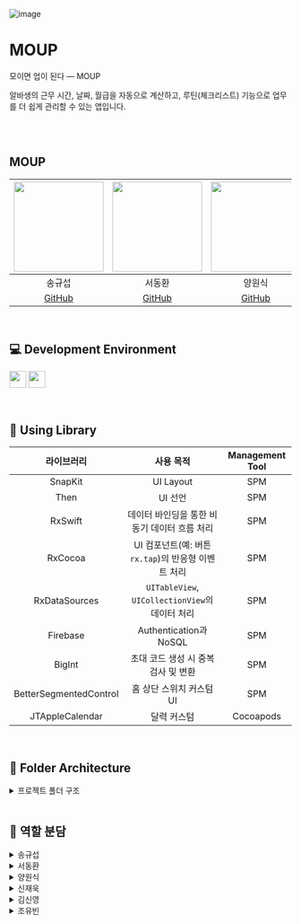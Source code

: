 ![image](https://github.com/user-attachments/assets/b913fe2a-84a4-4a95-b94c-d4fb9e810429)



# MOUP
모이면 업이 된다 — MOUP

알바생의 근무 시간, 날짜, 월급을 자동으로 계산하고, 루틴(체크리스트) 기능으로 업무를 더 쉽게 관리할 수 있는 앱입니다.

<br><br>
## MOUP



<img src="https://github.com/user-attachments/assets/182646ff-97cd-4c25-96c8-7edc91c39450" width="160"> | <img src="https://github.com/user-attachments/assets/62b319b2-6718-496a-9c60-1ca3563e4a0b" width="160"> | <img src="https://github.com/user-attachments/assets/701f9995-1a85-444a-97c0-05b5ce8e9a8f" width="160"> | <img src="https://github.com/user-attachments/assets/a448d21a-ce4c-41cf-b63f-5cb8c3fd321d" width="160"> | <img src="https://github.com/user-attachments/assets/882dcce8-a4f9-4a71-b6a7-06ddcfa50d4f" width="160"> | <img src="https://github.com/user-attachments/assets/4378d8fb-c022-4a89-9b06-eb187f743ac7" width="160"> 
:---------:|:----------:|:---------:|:---------:|:---------:|:---------:|
송규섭 | 서동환 | 양원식 | 신재욱 | 김신영 | 조유빈
[GitHub](https://github.com/SongKyuSeob) | [GitHub](https://github.com/SNMac) | [GitHub](https://github.com/Sheep1sik) | [GitHub](https://github.com/tls427wodnr) | [GitHub](https://github.com/ksyq12) |
<br>





## 💻 Development Environment

<img src ="https://img.shields.io/badge/Xcode-16.3-blue?logo=xcode" height="30"> <img src ="https://img.shields.io/badge/iOS-16.0-white.svg" height="30">

<br>

## 📖 Using Library

라이브러리 | 사용 목적 | Management Tool
:---------:|:----------:|:---------:
SnapKit | UI Layout | SPM
Then | UI 선언 | SPM
RxSwift | 데이터 바인딩을 통한 비동기 데이터 흐름 처리 | SPM
RxCocoa | UI 컴포넌트(예: 버튼 `rx.tap`)의 반응형 이벤트 처리 | SPM
RxDataSources | `UITableView`, `UICollectionView`의 데이터 처리 | SPM
Firebase | Authentication과 NoSQL | SPM
BigInt | 초대 코드 생성 시 중복 검사 및 변환 | SPM
BetterSegmentedControl | 홈 상단 스위치 커스텀 UI | SPM
JTAppleCalendar | 달력 커스텀 | Cocoapods


<br>

## 📂 Folder Architecture

<details>
<summary> 프로젝트 폴더 구조 </summary>
<div markdown="1">

프로젝트 폴더 구조만 정리해드리겠습니다:

```bash
Routory
└── Routory
    ├── Routory
    │   ├── App
    │   ├── Common
    │   │   ├── Managers
    │   │   └── Utils
    │   │       └── Extensions
    │   ├── Data
    │   │   ├── Repositories
    │   │   └── Services
    │   │       └── DelegateProxies
    │   ├── Domain
    │   │   ├── Entities
    │   │   │   └── Dummy
    │   │   ├── Interfaces
    │   │   │   ├── Repositories
    │   │   │   └── UseCases
    │   │   └── UseCases
    │   ├── Presentation
    │   │   ├── Calendar
    │   │   │   ├── Utils
    │   │   │   ├── View
    │   │   │   │   ├── Cell
    │   │   │   │   └── Components
    │   │   │   ├── ViewController
    │   │   │   │   └── Delegates
    │   │   │   └── ViewModel
    │   │   ├── Components
    │   │   ├── Home
    │   │   │   ├── View
    │   │   │   │   ├── Cell
    │   │   │   │   └── Section
    │   │   │   ├── ViewController
    │   │   │   └── ViewModel
    │   │   ├── Login
    │   │   │   ├── View
    │   │   │   └── ViewModel
    │   │   ├── MyPage
    │   │   │   ├── View
    │   │   │   ├── ViewController
    │   │   │   └── ViewModel
    │   │   ├── Notification
    │   │   │   ├── View
    │   │   │   ├── ViewController
    │   │   │   └── ViewModel
    │   │   ├── Onboarding
    │   │   │   ├── View
    │   │   │   ├── ViewController
    │   │   │   └── ViewModel
    │   │   ├── Registration
    │   │   │   ├── Components
    │   │   │   ├── Handler
    │   │   │   ├── Helpers
    │   │   │   ├── ShiftRegistration
    │   │   │   │   ├── Enum
    │   │   │   │   ├── Handler
    │   │   │   │   ├── Submodules
    │   │   │   │   │   ├── ColorSelection
    │   │   │   │   │   └── EmployeeSelection
    │   │   │   │   ├── View
    │   │   │   │   ├── ViewController
    │   │   │   │   └── ViewModel
    │   │   │   └── WorkplaceRegistration
    │   │   │       ├── Handler
    │   │   │       ├── View
    │   │   │       ├── ViewController
    │   │   │       └── ViewModel
    │   │   ├── Routine
    │   │   │   ├── View
    │   │   │   │   └── Cell
    │   │   │   ├── ViewController
    │   │   │   └── ViewModel
    │   │   ├── Signup
    │   │   │   ├── View
    │   │   │   └── ViewModel
    │   │   └── Tabbar
    │   │       └── ViewController
    │   └── Resources
    │       ├── Assets.xcassets
    │       │   ├── AccentColor.colorset
    │       │   ├── AppIcon.appiconset
    │       │   ├── Colors
    │       │   │   ├── Background
    │       │   │   ├── Common
    │       │   │   ├── Gray
    │       │   │   ├── Modal
    │       │   │   ├── Primary
    │       │   │   └── TextColor
    │       │   ├── Icons
    │       │   │   ├── Bell
    │       │   │   ├── Calendar
    │       │   │   ├── Category
    │       │   │   ├── Check
    │       │   │   ├── Checkbox
    │       │   │   ├── Chevron
    │       │   │   ├── Ellipsis
    │       │   │   ├── Home
    │       │   │   ├── Logo
    │       │   │   ├── MyPage
    │       │   │   ├── Radio
    │       │   │   └── Refresh
    │       │   └── Images
    │       │       ├── AppleLogin
    │       │       ├── GoogleLogin
    │       │       └── Illustration
    │       ├── Base.lproj
    │       ├── Fonts
    │       ├── JSON
    │       └── ko.lproj
    ├── Routory.xcodeproj
    │   └── project.xcworkspace
    └── Routory.xcworkspace
        └── xcshareddata
            └── swiftpm
```
  
</details>

<br>
	
## 🌷 역할 분담
<details>
<summary> 송규섭 </summary>
<div markdown="1">
	
 - 역할 별 홈 구현
 - 루틴 관리 구현


</div>
</details>
	
<details>
<summary> 서동환 </summary>
<div markdown="1"> 

 - JTAppleCalendar 라이브러리를 통한 캘린더 구현
 - Apple 로그인 구현


</div>
</details>
  
<details>
<summary> 양원식 </summary>
<div markdown="1">

 - Google 로그인 구현
 - Firebase 관련 핵심 서비스 연동
 - 도메인 레이어까지 구현


</div>
</details>

<details>
<summary> 신재욱 </summary>
<div markdown="1">
	
 - 근무지 등록/수정 구현
 - 근무 등록/수정 구현
 - 루틴 등록/수정 구현

 

</div>
</details>

<details>
<summary> 김신영 </summary>
<div markdown="1">
	
 - 초대 코드로 근무지 등록
 - 마이페이지 구현
   

</div>
</details>

<details>
<summary> 조유빈 </summary>
<div markdown="1">
	
 - 와이어프레임
 - UI 구성
 - 디자인 시스템 제작
 - 전반적인 화면 디자인
   

</div>
</details>
